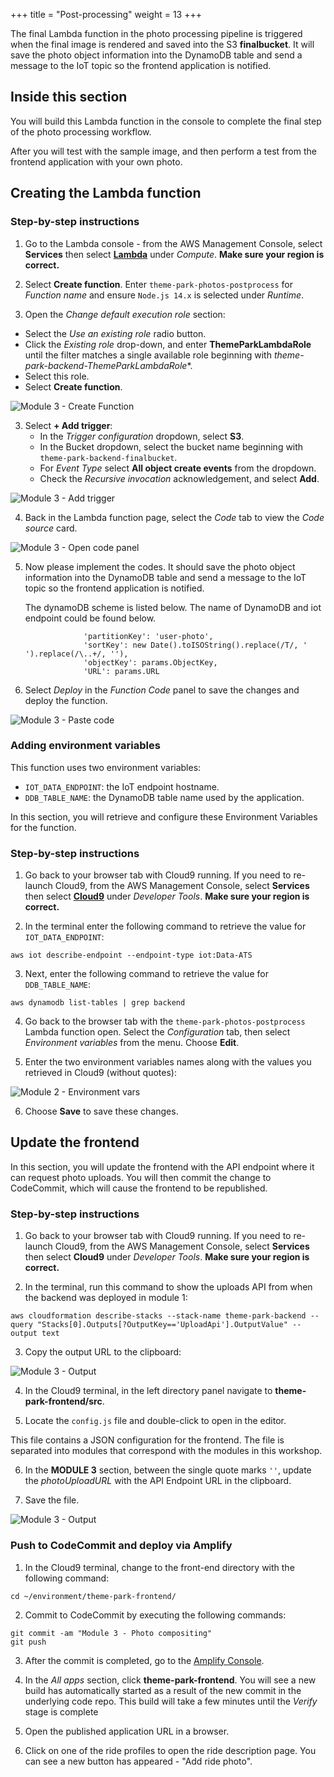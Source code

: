 +++
title = "Post-processing"
weight = 13
+++

The final Lambda function in the photo processing pipeline is triggered when the final image is rendered and saved into the S3 **finalbucket**. It will save the photo object information into the DynamoDB table and send a message to the IoT topic so the frontend application is notified.

## Inside this section

You will build this Lambda function in the console to complete the final step of the photo processing workflow.

After you will test with the sample image, and then perform a test from the frontend application with your own photo.

## Creating the Lambda function

### Step-by-step instructions ###

1. Go to the Lambda console - from the AWS Management Console, select **Services** then select [**Lambda**](https://console.aws.amazon.com/lambda) under *Compute*. **Make sure your region is correct.**

2. Select **Create function**. Enter `theme-park-photos-postprocess` for *Function name* and ensure `Node.js 14.x` is selected under *Runtime*. 

3. Open the *Change default execution role* section:
-  Select the *Use an existing role* radio button. 
- Click the *Existing role* drop-down, and enter **ThemeParkLambdaRole** until the filter matches a single available role beginning with *theme-park-backend-ThemeParkLambdaRole**. 
- Select this role.
- Select **Create function**.

![Module 3 - Create Function](../../images/3-photos-composite2.png)

3. Select **+ Add trigger**:
   - In the *Trigger configuration* dropdown, select **S3**. 
   - In the Bucket dropdown, select the bucket name beginning with `theme-park-backend-finalbucket`. 
   - For *Event Type* select **All object create events** from the dropdown. 
   - Check the *Recursive invocation* acknowledgement, and select **Add**.

![Module 3 - Add trigger](../../images/3-photos-composite3.png)

4. Back in the Lambda function page, select the *Code* tab to view the *Code source* card.

![Module 3 - Open code panel](../../images/3-photos-composite4.png)

5. Now please implement the codes. It should save the photo object information into the DynamoDB table and send a message to the IoT topic so the frontend application is notified. 

   The dynamoDB scheme is listed below. The name of DynamoDB and iot endpoint could be found below.
   ```
                'partitionKey': 'user-photo',
                'sortKey': new Date().toISOString().replace(/T/, ' ').replace(/\..+/, ''),
                'objectKey': params.ObjectKey,
                'URL': params.URL  

   ```



6. Select *Deploy* in the *Function Code* panel to save the changes and deploy the function.

![Module 3 - Paste code](../../images/3-photos-composite5.png)

### Adding environment variables

This function uses two environment variables:
- `IOT_DATA_ENDPOINT`: the IoT endpoint hostname.
- `DDB_TABLE_NAME`: the DynamoDB table name used by the application.

In this section, you will retrieve and configure these Environment Variables for the function.

### Step-by-step instructions ###

1. Go back to your browser tab with Cloud9 running. If you need to re-launch Cloud9, from the AWS Management Console, select **Services** then select [**Cloud9**](https://console.aws.amazon.com/cloud9) under *Developer Tools*. **Make sure your region is correct.**

2. In the terminal enter the following command to retrieve the value for `IOT_DATA_ENDPOINT`:
```
aws iot describe-endpoint --endpoint-type iot:Data-ATS
```
3. Next, enter the following command to retrieve the value for `DDB_TABLE_NAME`:
```
aws dynamodb list-tables | grep backend
```

4. Go back to the browser tab with the `theme-park-photos-postprocess` Lambda function open. Select the *Configuration* tab, then select *Environment variables* from the menu. Choose **Edit**.

5. Enter the two environment variables names along with the values you retrieved in Cloud9 (without quotes):

![Module 2 - Environment vars](../../images/3-photos-composite6.png)

6. Choose **Save** to save these changes.

## Update the frontend

In this section, you will update the frontend with the API endpoint where it can request photo uploads. You will then commit the change to CodeCommit, which will cause the frontend to be republished.

### Step-by-step instructions ###

1. Go back to your browser tab with Cloud9 running. If you need to re-launch Cloud9, from the AWS Management Console, select **Services** then select **Cloud9** under *Developer Tools*. **Make sure your region is correct.**

2. In the terminal, run this command to show the uploads API from when the backend was deployed in module 1:
```
aws cloudformation describe-stacks --stack-name theme-park-backend --query "Stacks[0].Outputs[?OutputKey=='UploadApi'].OutputValue" --output text
```
3. Copy the output URL to the clipboard:

![Module 3 - Output](../../images/3-photos-postprocess-uploadAPI.png)

4. In the Cloud9 terminal, in the left directory panel navigate to **theme-park-frontend/src**. 

5. Locate the `config.js` file and double-click to open in the editor.

This file contains a JSON configuration for the frontend. The file is separated into modules that correspond with the modules in this workshop.

6. In the **MODULE 3** section, between the single quote marks `''`, update the *photoUploadURL* with the API Endpoint URL in the clipboard.

7. Save the file.

![Module 3 - Output](../../images/3-photos-postprocess-config.png)

### Push to CodeCommit and deploy via Amplify

1. In the Cloud9 terminal, change to the front-end directory with the following command:
``` 
cd ~/environment/theme-park-frontend/
```
2. Commit to CodeCommit by executing the following commands:
```
git commit -am "Module 3 - Photo compositing"
git push
```
3. After the commit is completed, go to the [Amplify Console](https://console.aws.amazon.com/amplify/).
   
4. In the *All apps* section, click **theme-park-frontend**. You will see a new build has automatically started as a result of the new commit in the underlying code repo. This build will take a few minutes until the *Verify* stage is complete

5. Open the published application URL in a browser.

6. Click on one of the ride profiles to open the ride description page. You can see a new button has appeared - "Add ride photo".

